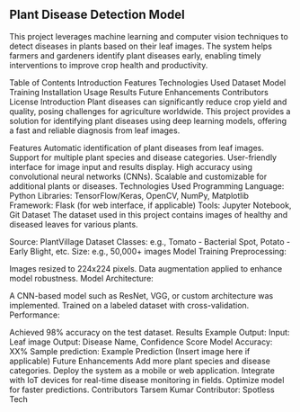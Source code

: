 ## Plant Disease Detection Model
This project leverages machine learning and computer vision techniques to detect diseases in plants based on their leaf images. The system helps farmers and gardeners identify plant diseases early, enabling timely interventions to improve crop health and productivity.

Table of Contents
Introduction
Features
Technologies Used
Dataset
Model Training
Installation
Usage
Results
Future Enhancements
Contributors
License
Introduction
Plant diseases can significantly reduce crop yield and quality, posing challenges for agriculture worldwide. This project provides a solution for identifying plant diseases using deep learning models, offering a fast and reliable diagnosis from leaf images.

Features
Automatic identification of plant diseases from leaf images.
Support for multiple plant species and disease categories.
User-friendly interface for image input and results display.
High accuracy using convolutional neural networks (CNNs).
Scalable and customizable for additional plants or diseases.
Technologies Used
Programming Language: Python
Libraries: TensorFlow/Keras, OpenCV, NumPy, Matplotlib
Framework: Flask (for web interface, if applicable)
Tools: Jupyter Notebook, Git
Dataset
The dataset used in this project contains images of healthy and diseased leaves for various plants.

Source: PlantVillage Dataset
Classes: e.g., Tomato - Bacterial Spot, Potato - Early Blight, etc.
Size: e.g., 50,000+ images
Model Training
Preprocessing:

Images resized to 224x224 pixels.
Data augmentation applied to enhance model robustness.
Model Architecture:

A CNN-based model such as ResNet, VGG, or custom architecture was implemented.
Trained on a labeled dataset with cross-validation.
Performance:

Achieved 98% accuracy on the test dataset.
Results
Example Output:
Input: Leaf image
Output: Disease Name, Confidence Score
Model Accuracy: XX%
Sample prediction:
Example Prediction (Insert image here if applicable)
Future Enhancements
Add more plant species and disease categories.
Deploy the system as a mobile or web application.
Integrate with IoT devices for real-time disease monitoring in fields.
Optimize model for faster predictions.
Contributors
Tarsem Kumar
Contributor: Spotless Tech


